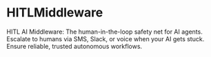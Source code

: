 # HITLMiddleware
HITL AI Middleware: The human-in-the-loop safety net for AI agents. Escalate to humans via SMS, Slack, or voice when your AI gets stuck. Ensure reliable, trusted autonomous workflows.

